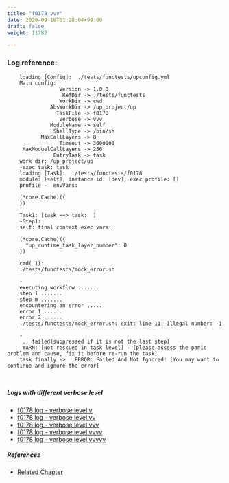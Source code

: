 ```yaml
---
title: "f0178_vvv"
date: 2020-09-18T01:28:04+99:00
draft: false
weight: 11782

---
```


### Log reference: <no value>

```
    loading [Config]:  ./tests/functests/upconfig.yml
    Main config:
                 Version -> 1.0.0
                  RefDir -> ./tests/functests
                 WorkDir -> cwd
              AbsWorkDir -> /up_project/up
                TaskFile -> f0178
                 Verbose -> vvv
              ModuleName -> self
               ShellType -> /bin/sh
           MaxCallLayers -> 8
                 Timeout -> 3600000
     MaxModuelCallLayers -> 256
               EntryTask -> task
    work dir: /up_project/up
    -exec task: task
    loading [Task]:  ./tests/functests/f0178
    module: [self], instance id: [dev], exec profile: []
    profile -  envVars:
    
    (*core.Cache)({
    })
    
    Task1: [task ==> task:  ]
    -Step1:
    self: final context exec vars:
    
    (*core.Cache)({
      "up_runtime_task_layer_number": 0
    })
    
    cmd( 1):
    ./tests/functests/mock_error.sh
    
    -
    executing workflow .......
    step 1 .......
    step m .......
    encountering an error ......
    error 1 ......
    error 2 ......
    ./tests/functests/mock_error.sh: exit: line 11: Illegal number: -1
    
    -
     .. failed(suppressed if it is not the last step)
     WARN: [Not rescued in task level] - [please assess the panic problem and cause, fix it before re-run the task]
    task finally ->   ERROR: Failed And Not Ignored! [You may want to continue and ignore the error]
    
    
```

##### Logs with different verbose level
* [f0178 log - verbose level v](../../logs/f0178_v)
* [f0178 log - verbose level vv](../../logs/f0178_vv)
* [f0178 log - verbose level vvv](../../logs/f0178_vvv)
* [f0178 log - verbose level vvvv](../../logs/f0178_vvvv)
* [f0178 log - verbose level vvvvv](../../logs/f0178_vvvvv)

##### References
* [Related Chapter](../../shell-func/f0178)
